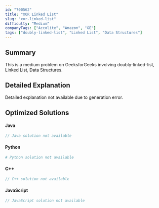 ```yaml
---
id: "700562"
title: "XOR Linked List"
slug: "xor-linked-list"
difficulty: "Medium"
companyTags: ["Accolite", "Amazon", "GE"]
tags: ["doubly-linked-list", "Linked List", "Data Structures"]
---
```


## Summary

This is a medium problem on GeeksforGeeks involving doubly-linked-list, Linked List, Data Structures.

## Detailed Explanation

Detailed explanation not available due to generation error.

## Optimized Solutions

#### Java
```java
// Java solution not available
```

#### Python
```python
# Python solution not available
```

#### C++
```cpp
// C++ solution not available
```

#### JavaScript
```javascript
// JavaScript solution not available
```